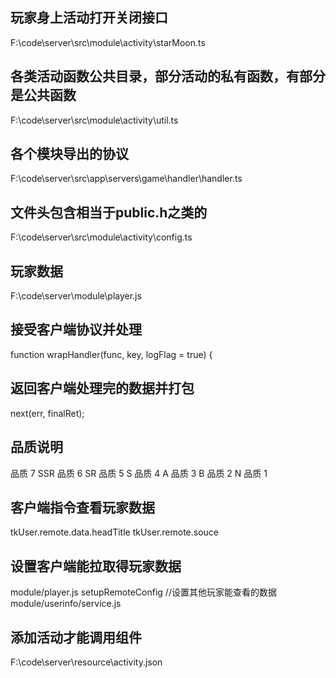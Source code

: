 ## 玩家身上活动打开关闭接口
F:\code\server\src\module\activity\starMoon.ts

## 各类活动函数公共目录，部分活动的私有函数，有部分是公共函数
F:\code\server\src\module\activity\util.ts

## 各个模块导出的协议
F:\code\server\src\app\servers\game\handler\handler.ts

## 文件头包含相当于public.h之类的
F:\code\server\src\module\activity\config.ts

## 玩家数据
F:\code\server\module\player.js

## 接受客户端协议并处理
function wrapHandler(func, key, logFlag = true) {

## 返回客户端处理完的数据并打包
next(err, finalRet);

## 品质说明
品质 7 SSR
品质 6 SR
品质 5 S
品质 4 A
品质 3 B
品质 2 N
品质 1 

## 客户端指令查看玩家数据
tkUser.remote.data.headTitle
tkUser.remote.souce

## 设置客户端能拉取得玩家数据
module/player.js setupRemoteConfig
//设置其他玩家能查看的数据
module/userinfo/service.js

## 添加活动才能调用组件
F:\code\server\resource\activity.json

